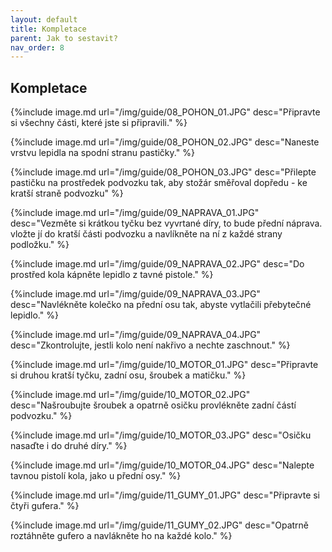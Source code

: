 ```yaml
---
layout: default
title: Kompletace
parent: Jak to sestavit?
nav_order: 8
---
```



## Kompletace

{%include image.md
url="/img/guide/08_POHON_01.JPG"
desc="Připravte si všechny části, které jste si připravili."
%}

{%include image.md
url="/img/guide/08_POHON_02.JPG"
desc="Naneste vrstvu lepidla na spodní stranu pastičky."
%}

{%include image.md
url="/img/guide/08_POHON_03.JPG"
desc="Přilepte pastičku na prostředek podvozku tak, aby stožár směřoval dopředu - ke kratší straně podvozku"
%}

{%include image.md
url="/img/guide/09_NAPRAVA_01.JPG"
desc="Vezměte si krátkou tyčku bez vyvrtané díry, to bude přední náprava. vložte jí do kratší části podvozku a navlíkněte na ní z každé strany podložku."
%}

{%include image.md
url="/img/guide/09_NAPRAVA_02.JPG"
desc="Do prostřed kola kápněte lepidlo z tavné pistole."
%}

{%include image.md
url="/img/guide/09_NAPRAVA_03.JPG"
desc="Navlékněte kolečko na přední osu tak, abyste vytlačili přebytečné lepidlo."
%}

{%include image.md
url="/img/guide/09_NAPRAVA_04.JPG"
desc="Zkontrolujte, jestli kolo není nakřivo a nechte zaschnout."
%}

{%include image.md
url="/img/guide/10_MOTOR_01.JPG"
desc="Připravte si druhou kratší tyčku, zadní osu, šroubek a matičku."
%}

{%include image.md
url="/img/guide/10_MOTOR_02.JPG"
desc="Našroubujte šroubek a opatrně osičku provlékněte zadní částí podvozku."
%}

{%include image.md
url="/img/guide/10_MOTOR_03.JPG"
desc="Osičku nasaďte i do druhé díry."
%}

{%include image.md
url="/img/guide/10_MOTOR_04.JPG"
desc="Nalepte tavnou pistolí kola, jako u přední osy."
%}

{%include image.md
url="/img/guide/11_GUMY_01.JPG"
desc="Připravte si čtyři gufera."
%}

{%include image.md
url="/img/guide/11_GUMY_02.JPG"
desc="Opatrně roztáhněte gufero a navlákněte ho na každé kolo."
%}